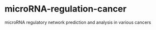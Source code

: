 # microRNA-regulation-cancer
microRNA regulatory network prediction and analysis in various cancers
